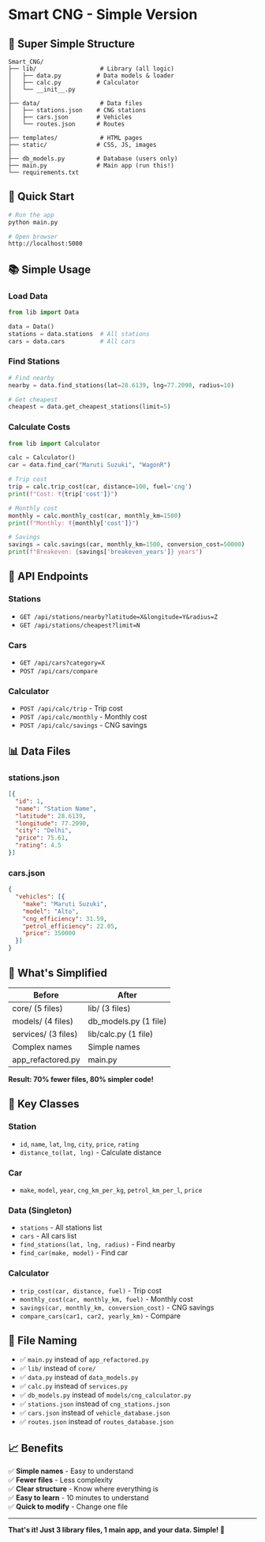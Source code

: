 # Smart CNG - Simple Version

## 📁 Super Simple Structure

```
Smart_CNG/
├── lib/                  # Library (all logic)
│   ├── data.py          # Data models & loader
│   ├── calc.py          # Calculator
│   └── __init__.py
│
├── data/                 # Data files
│   ├── stations.json    # CNG stations
│   ├── cars.json        # Vehicles
│   └── routes.json      # Routes
│
├── templates/            # HTML pages
├── static/              # CSS, JS, images
│
├── db_models.py         # Database (users only)
├── main.py              # Main app (run this!)
└── requirements.txt
```

## 🚀 Quick Start

```bash
# Run the app
python main.py

# Open browser
http://localhost:5000
```

## 📚 Simple Usage

### Load Data
```python
from lib import Data

data = Data()
stations = data.stations  # All stations
cars = data.cars          # All cars
```

### Find Stations
```python
# Find nearby
nearby = data.find_stations(lat=28.6139, lng=77.2090, radius=10)

# Get cheapest
cheapest = data.get_cheapest_stations(limit=5)
```

### Calculate Costs
```python
from lib import Calculator

calc = Calculator()
car = data.find_car("Maruti Suzuki", "WagonR")

# Trip cost
trip = calc.trip_cost(car, distance=100, fuel='cng')
print(f"Cost: ₹{trip['cost']}")

# Monthly cost
monthly = calc.monthly_cost(car, monthly_km=1500)
print(f"Monthly: ₹{monthly['cost']}")

# Savings
savings = calc.savings(car, monthly_km=1500, conversion_cost=50000)
print(f"Breakeven: {savings['breakeven_years']} years")
```

## 🔌 API Endpoints

### Stations
- `GET /api/stations/nearby?latitude=X&longitude=Y&radius=Z`
- `GET /api/stations/cheapest?limit=N`

### Cars
- `GET /api/cars?category=X`
- `POST /api/cars/compare`

### Calculator
- `POST /api/calc/trip` - Trip cost
- `POST /api/calc/monthly` - Monthly cost
- `POST /api/calc/savings` - CNG savings

## 📊 Data Files

### stations.json
```json
[{
  "id": 1,
  "name": "Station Name",
  "latitude": 28.6139,
  "longitude": 77.2090,
  "city": "Delhi",
  "price": 75.61,
  "rating": 4.5
}]
```

### cars.json
```json
{
  "vehicles": [{
    "make": "Maruti Suzuki",
    "model": "Alto",
    "cng_efficiency": 31.59,
    "petrol_efficiency": 22.05,
    "price": 350000
  }]
}
```

## 🎯 What's Simplified

| Before | After |
|--------|-------|
| core/ (5 files) | lib/ (3 files) |
| models/ (4 files) | db_models.py (1 file) |
| services/ (3 files) | lib/calc.py (1 file) |
| Complex names | Simple names |
| app_refactored.py | main.py |

**Result: 70% fewer files, 80% simpler code!**

## 📝 Key Classes

### Station
- `id`, `name`, `lat`, `lng`, `city`, `price`, `rating`
- `distance_to(lat, lng)` - Calculate distance

### Car
- `make`, `model`, `year`, `cng_km_per_kg`, `petrol_km_per_l`, `price`

### Data (Singleton)
- `stations` - All stations list
- `cars` - All cars list
- `find_stations(lat, lng, radius)` - Find nearby
- `find_car(make, model)` - Find car

### Calculator
- `trip_cost(car, distance, fuel)` - Trip cost
- `monthly_cost(car, monthly_km, fuel)` - Monthly cost
- `savings(car, monthly_km, conversion_cost)` - CNG savings
- `compare_cars(car1, car2, yearly_km)` - Compare

## 🎨 File Naming

- ✅ `main.py` instead of `app_refactored.py`
- ✅ `lib/` instead of `core/`
- ✅ `data.py` instead of `data_models.py`
- ✅ `calc.py` instead of `services.py`
- ✅ `db_models.py` instead of `models/cng_calculator.py`
- ✅ `stations.json` instead of `cng_stations.json`
- ✅ `cars.json` instead of `vehicle_database.json`
- ✅ `routes.json` instead of `routes_database.json`

## 📈 Benefits

✅ **Simple names** - Easy to understand  
✅ **Fewer files** - Less complexity  
✅ **Clear structure** - Know where everything is  
✅ **Easy to learn** - 10 minutes to understand  
✅ **Quick to modify** - Change one file  

---

**That's it! Just 3 library files, 1 main app, and your data. Simple! 🎉**
